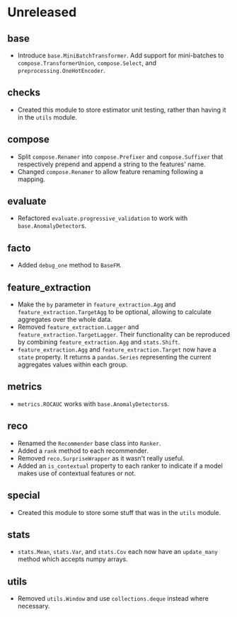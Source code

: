 # Unreleased

## base

- Introduce `base.MiniBatchTransformer`. Add support for mini-batches to `compose.TransformerUnion`, `compose.Select`, and `preprocessing.OneHotEncoder`.

## checks

- Created this module to store estimator unit testing, rather than having it in the `utils` module.

## compose

- Split `compose.Renamer` into `compose.Prefixer` and `compose.Suffixer` that respectively prepend and append a string to the features' name.
- Changed `compose.Renamer` to allow feature renaming following a mapping.

## evaluate

- Refactored `evaluate.progressive_validation` to work with `base.AnomalyDetector`s.

## facto

- Added `debug_one` method to `BaseFM`.

## feature_extraction

- Make the `by` parameter in `feature_extraction.Agg` and `feature_extraction.TargetAgg` to be optional, allowing to calculate aggregates over the whole data.
- Removed `feature_extraction.Lagger` and `feature_extraction.TargetLagger`. Their functionality can be reproduced by combining `feature_extraction.Agg` and `stats.Shift`.
- `feature_extraction.Agg` and `feature_extraction.Target` now have a `state` property. It returns a `pandas.Series` representing the current aggregates values within each group.

## metrics

- `metrics.ROCAUC` works with `base.AnomalyDetectors`s.

## reco

- Renamed the `Recommender` base class into `Ranker`.
- Added a `rank` method to each recommender.
- Removed `reco.SurpriseWrapper` as it wasn't really useful.
- Added an `is_contextual` property to each ranker to indicate if a model makes use of contextual features or not.

## special

- Created this module to store some stuff that was in the `utils` module.

## stats

- `stats.Mean`, `stats.Var`, and `stats.Cov` each now have an `update_many` method which accepts numpy arrays.

## utils

- Removed `utils.Window` and use `collections.deque` instead where necessary.
